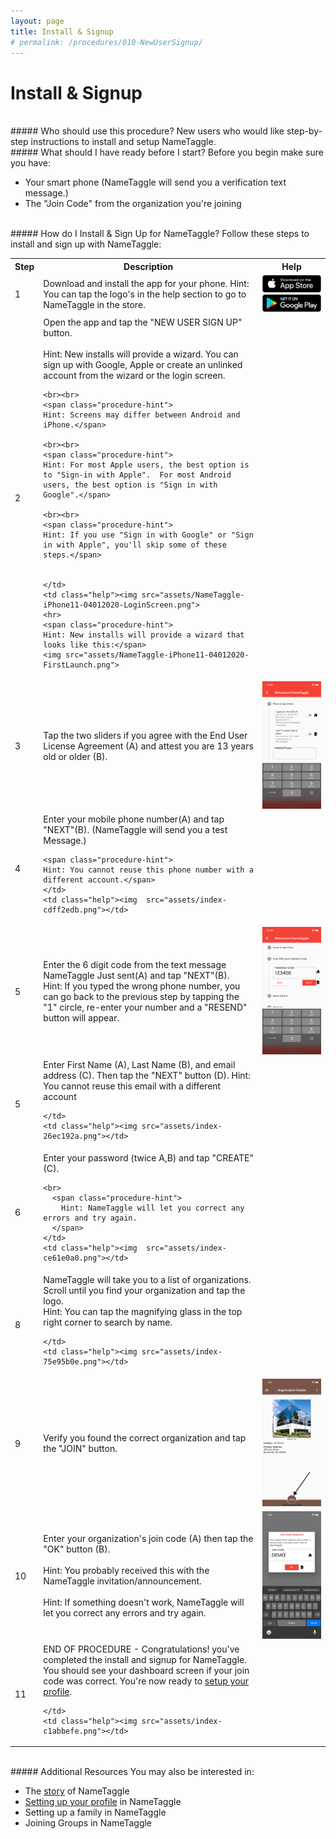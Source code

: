 ```yaml
---
layout: page
title: Install & Signup
# permalink: /procedures/010-NewUserSignup/
---
```


<h1 class="perm-marker">Install & Signup</h1>

<br>
##### Who should use this procedure?
New users who would like step-by-step instructions to install and setup NameTaggle.

<br>
##### What should I have ready before I start?
Before you begin make sure you have:
<ul class="release-bullets">
<li> Your smart phone (NameTaggle will send you a verification text message.)</li>
<li>The "Join Code" from the organization you're joining</li>
</ul>

<br>
##### How do I Install & Sign Up for NameTaggle?
Follow these steps to install and sign up with NameTaggle:
<table class="procedure-table">
  <tr>
    <th>Step</th>
    <th>Description</th>
    <th>Help</th>
  </tr>
  <tr>
    <td class="step-num">1</td>
    <td class="description">Download and install the app for your phone.
    <span class="procedure-hint">
    Hint: You can tap the logo's in the help section to go to NameTaggle in the store.</span>
    </td>
    <td class="help">
      <a href="https://apps.apple.com/us/app/nametaggle/id1479297455"><img src="/assets/download-app-store.png"></a>
      <br>
      <a href="https://play.google.com/store/apps/details?id=com.nametaggle.nametaggle&hl=en_US"><img src="/assets/download-google-play.png"></a>
    </td>
  </tr>
  <tr>
    <td class="step-num">2</td>
    <td class="description">Open the app and tap the "NEW USER SIGN UP" button.
    <br><br>
    <span class="procedure-hint">
    Hint: New installs will provide a wizard.  You can sign up with Google, Apple or create an unlinked account from the wizard or the login screen.</span>

    <br><br>
    <span class="procedure-hint">
    Hint: Screens may differ between Android and iPhone.</span>

    <br><br>
    <span class="procedure-hint">
    Hint: For most Apple users, the best option is to "Sign-in with Apple".  For most Android users, the best option is "Sign in with Google".</span>

    <br><br>
    <span class="procedure-hint">
    Hint: If you use "Sign in with Google" or "Sign in with Apple", you'll skip some of these steps.</span>


    </td>
    <td class="help"><img src="assets/NameTaggle-iPhone11-04012020-LoginScreen.png">
    <hr>
    <span class="procedure-hint">
    Hint: New installs will provide a wizard that looks like this:</span>
    <img src="assets/NameTaggle-iPhone11-04012020-FirstLaunch.png">

</td>
  </tr>

  <tr>
    <td class="step-num">3</td>
    <td class="description"> Tap the two sliders if you agree with the End User License Agreement (A) and attest you are 13 years old or older (B).</td>
    <td class="help"><img src="assets/index-afa40d10.png"></td>
  </tr>

  <tr>
    <td class="step-num">4</td>
    <td class="description">Enter your mobile phone number(A) and tap "NEXT"(B). (NameTaggle will send you a test Message.)

    <span class="procedure-hint">
    Hint: You cannot reuse this phone number with a different account.</span>
    </td>
    <td class="help"><img  src="assets/index-cdff2edb.png"></td>
  </tr>

  <tr>
    <td class="step-num">5</td>
    <td class="description">Enter the 6 digit code from the text message NameTaggle Just sent(A) and tap "NEXT"(B). <br>
    <span class="procedure-hint">
    Hint: If you typed the wrong phone number, you can go back to the previous step by tapping the "1" circle, re-enter your number and a "RESEND" button will appear. </span></td>
    <td class="help"><img  src="assets/index-4f3e7a2f.png"></td>
  </tr>

  <tr>
    <td class="step-num">5</td>
    <td class="description">Enter First Name (A), Last Name (B), and email address (C). Then tap the "NEXT" button (D).
    <span class="procedure-hint">
      Hint: You cannot reuse this email with a different account
    </span>

    </td>
    <td class="help"><img src="assets/index-26ec192a.png"></td>
  </tr>


  <tr>
    <td class="step-num">6</td>
    <td class="description">Enter your password (twice A,B) and tap "CREATE" (C).

    <br>
      <span class="procedure-hint">
        Hint: NameTaggle will let you correct any errors and try again.
      </span>
    </td>
    <td class="help"><img  src="assets/index-ce61e0a0.png"></td>
  </tr>

  <tr>
    <td class="step-num">8</td>
    <td class="description">NameTaggle will take you to a list of organizations. Scroll until you find your organization and tap the logo.
    <br>
    <span class="procedure-hint">
      Hint: You can tap the magnifying glass in the top right corner to search by name.
      </span>

    </td>
    <td class="help"><img src="assets/index-75e95b0e.png"></td>
  </tr>

  <tr>
    <td class="step-num">9</td>
    <td class="description">
      Verify you found the correct organization and tap the "JOIN" button.
    </td>
    <td class="help"><img src="assets/index-5c5916b6.png"></td>
  </tr>



  <tr>
    <td class="step-num">10</td>
    <td class="description"> Enter your organization's join code (A) then tap the "OK" button (B).
    <br><br>
    <span class="procedure-hint">
      Hint: You probably received this with the NameTaggle invitation/announcement.
    </span>
    <br><br>
    <span class="procedure-hint">
      Hint: If something doesn't work, NameTaggle will let you correct any errors and try again.
    </span>
    </td>
    <td class="help"><img src="assets/index-e4a0ef36.png"></td>
  </tr>

  <tr>
    <td class="step-num">11</td>
    <td class="description"> END OF PROCEDURE - Congratulations! you've completed the install and signup for NameTaggle.  You should see your dashboard screen if your join code was correct. You're now ready to <a href="/procedures/020-ProfileSetup/">setup your profile</a>.
    <br>

    </td>
    <td class="help"><img src="assets/index-c1abbefe.png"></td>
  </tr>

</table>

<br>
##### Additional Resources
You may also be interested in:
<ul class="release-bullets">
<li>The <a href="/about/">story</a> of NameTaggle</li>
<li><a href="/procedures/020-ProfileSetup/">Setting up your profile</a> in NameTaggle</li>
<li>Setting up a family in NameTaggle</li>
<li>Joining Groups in NameTaggle</li>
</ul>
